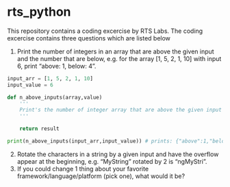 # rts_python

This repository contains a coding  excercise by RTS Labs. The coding excercise contains three questions which are listed below

1. Print the number of integers in an array that are above the given input and the number that are below, e.g. for the array [1, 5, 2, 1, 10] with input 6, print “above: 1, below: 4”.

```python
input_arr = [1, 5, 2, 1, 10]
input_value = 6

def n_above_inputs(array,value)
    '''
    Print's the number of integer array that are above the given input  value and the number that are below the input value
    '''

    return result

print(n_above_inputs(input_arr,input_value)) # prints: {"above":1,"below":4}
```


2. Rotate the characters in a string by a given input and have the overflow appear at the beginning, e.g. “MyString” rotated by 2 is “ngMyStri”.
3. If you could change 1 thing about your favorite framework/language/platform (pick one), what would it be?